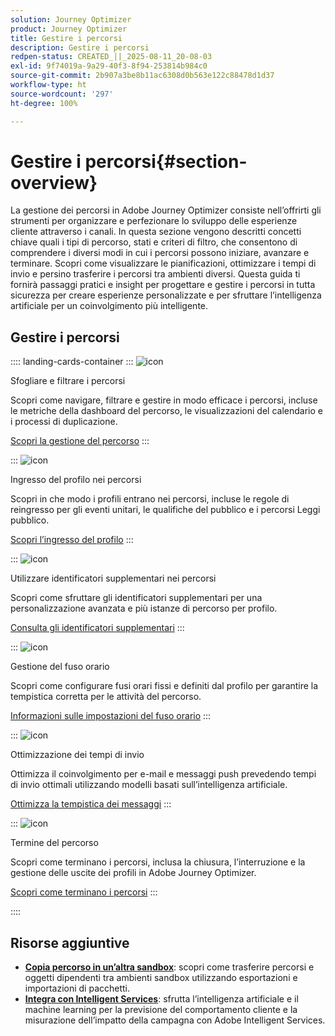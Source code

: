 ```yaml
---
solution: Journey Optimizer
product: Journey Optimizer
title: Gestire i percorsi
description: Gestire i percorsi
redpen-status: CREATED_||_2025-08-11_20-08-03
exl-id: 9f74019a-9a29-40f3-8f94-253814b984c0
source-git-commit: 2b907a3be8b11ac6308d0b563e122c88478d1d37
workflow-type: ht
source-wordcount: '297'
ht-degree: 100%

---
```


# Gestire i percorsi{#section-overview}

La gestione dei percorsi in Adobe Journey Optimizer consiste nell’offrirti gli strumenti per organizzare e perfezionare lo sviluppo delle esperienze cliente attraverso i canali. In questa sezione vengono descritti concetti chiave quali i tipi di percorso, stati e criteri di filtro, che consentono di comprendere i diversi modi in cui i percorsi possono iniziare, avanzare e terminare. Scopri come visualizzare le pianificazioni, ottimizzare i tempi di invio e persino trasferire i percorsi tra ambienti diversi. Questa guida ti fornirà passaggi pratici e insight per progettare e gestire i percorsi in tutta sicurezza per creare esperienze personalizzate e per sfruttare l’intelligenza artificiale per un coinvolgimento più intelligente.

## Gestire i percorsi

:::: landing-cards-container
:::
![icon](https://cdn.experienceleague.adobe.com/icons/list-check.svg)

Sfogliare e filtrare i percorsi

Scopri come navigare, filtrare e gestire in modo efficace i percorsi, incluse le metriche della dashboard del percorso, le visualizzazioni del calendario e i processi di duplicazione.

[Scopri la gestione del percorso](../using/building-journeys/journey-ui.md)
:::

:::
![icon](https://cdn.experienceleague.adobe.com/icons/circle-play.svg)

Ingresso del profilo nei percorsi

Scopri in che modo i profili entrano nei percorsi, incluse le regole di reingresso per gli eventi unitari, le qualifiche del pubblico e i percorsi Leggi pubblico.

[Scopri l’ingresso del profilo](../using/building-journeys/entry-management.md)
:::

:::
![icon](https://cdn.experienceleague.adobe.com/icons/bullseye.svg)

Utilizzare identificatori supplementari nei percorsi

Scopri come sfruttare gli identificatori supplementari per una personalizzazione avanzata e più istanze di percorso per profilo.

[Consulta gli identificatori supplementari](../using/building-journeys/supplemental-identifier.md)
:::

:::
![icon](https://cdn.experienceleague.adobe.com/icons/gear.svg?lang=it)

Gestione del fuso orario

Scopri come configurare fusi orari fissi e definiti dal profilo per garantire la tempistica corretta per le attività del percorso.

[Informazioni sulle impostazioni del fuso orario](../using/building-journeys/timezone-management.md)
:::

:::
![icon](https://cdn.experienceleague.adobe.com/icons/chart-line.svg)

Ottimizzazione dei tempi di invio

Ottimizza il coinvolgimento per e-mail e messaggi push prevedendo tempi di invio ottimali utilizzando modelli basati sull’intelligenza artificiale.

[Ottimizza la tempistica dei messaggi](../using/building-journeys/send-time-optimization.md)
:::

:::
![icon](https://cdn.experienceleague.adobe.com/icons/circle-play.svg)

Termine del percorso

Scopri come terminano i percorsi, inclusa la chiusura, l’interruzione e la gestione delle uscite dei profili in Adobe Journey Optimizer.

[Scopri come terminano i percorsi](../using/building-journeys/end-journey.md)
:::

::::


## Risorse aggiuntive

- **[Copia percorso in un’altra sandbox](../using/building-journeys/copy-to-sandbox.md)**: scopri come trasferire percorsi e oggetti dipendenti tra ambienti sandbox utilizzando esportazioni e importazioni di pacchetti.
- **[Integra con Intelligent Services](../using/building-journeys/ai-services-overview.md)**: sfrutta l’intelligenza artificiale e il machine learning per la previsione del comportamento cliente e la misurazione dell’impatto della campagna con Adobe Intelligent Services.
